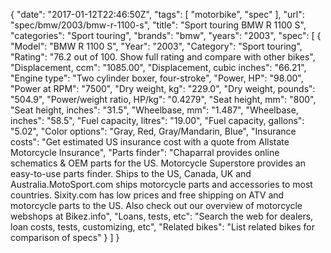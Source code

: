 {
    "date": "2017-01-12T22:46:50Z",
    "tags": [
        "motorbike",
        "spec"
    ],
    "url": "spec\/bmw\/2003\/bmw-r-1100-s",
    "title": "Sport touring BMW R 1100 S",
    "categories": "Sport touring",
    "brands": "bmw",
    "years": "2003",
    "spec": [
        {
            "Model": "BMW R 1100 S",
            "Year": "2003",
            "Category": "Sport touring",
            "Rating": "76.2 out of 100. Show full rating and compare with other bikes",
            "Displacement, ccm": "1085.00",
            "Displacement, cubic inches": "66.21",
            "Engine type": "Two cylinder boxer, four-stroke",
            "Power, HP": "98.00",
            "Power at RPM": "7500",
            "Dry weight, kg": "229.0",
            "Dry weight, pounds": "504.9",
            "Power\/weight ratio, HP\/kg": "0.4279",
            "Seat height, mm": "800",
            "Seat height, inches": "31.5",
            "Wheelbase, mm": "1.487",
            "Wheelbase, inches": "58.5",
            "Fuel capacity, litres": "19.00",
            "Fuel capacity, gallons": "5.02",
            "Color options": "Gray, Red, Gray\/Mandarin, Blue",
            "Insurance costs": "Get estimated US insurance cost with a quote from Allstate Motorcycle Insurance",
            "Parts finder": "Chaparral provides online schematics & OEM parts for the US.   Motorcycle Superstore provides an easy-to-use parts finder. Ships to the US, Canada, UK and Australia.MotoSport.com ships motorcycle parts and accessories to most countries.    Sixity.com has low prices and free shipping on ATV and motorcycle parts to the US. Also check out our overview of motorcycle webshops at Bikez.info",
            "Loans, tests, etc": "Search the web for dealers, loan costs, tests, customizing, etc",
            "Related bikes": "List related bikes for comparison of specs"
        }
    ]
}